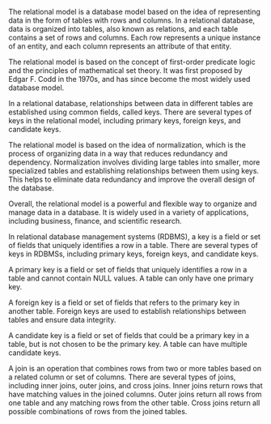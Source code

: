 The relational model is a database model based on the idea of representing data in the form of tables with rows and
columns. In a relational database, data is organized into tables, also known as relations, and each table contains a set
of rows and columns. Each row represents a unique instance of an entity, and each column represents an attribute of that
entity.

The relational model is based on the concept of first-order predicate logic and the principles of mathematical set
theory. It was first proposed by Edgar F. Codd in the 1970s, and has since become the most widely used database model.

In a relational database, relationships between data in different tables are established using common fields, called
keys. There are several types of keys in the relational model, including primary keys, foreign keys, and candidate keys.

The relational model is based on the idea of normalization, which is the process of organizing data in a way that
reduces redundancy and dependency. Normalization involves dividing large tables into smaller, more specialized tables
and establishing relationships between them using keys. This helps to eliminate data redundancy and improve the overall
design of the database.

Overall, the relational model is a powerful and flexible way to organize and manage data in a database. It is widely
used in a variety of applications, including business, finance, and scientific research.

In relational database management systems (RDBMS), a key is a field or set of fields that uniquely identifies a row in a
table. There are several types of keys in RDBMSs, including primary keys, foreign keys, and candidate keys.

A primary key is a field or set of fields that uniquely identifies a row in a table and cannot contain NULL values. A
table can only have one primary key.

A foreign key is a field or set of fields that refers to the primary key in another table. Foreign keys are used to
establish relationships between tables and ensure data integrity.

A candidate key is a field or set of fields that could be a primary key in a table, but is not chosen to be the primary
key. A table can have multiple candidate keys.

A join is an operation that combines rows from two or more tables based on a related column or set of columns. There are
several types of joins, including inner joins, outer joins, and cross joins. Inner joins return rows that have matching
values in the joined columns. Outer joins return all rows from one table and any matching rows from the other table.
Cross joins return all possible combinations of rows from the joined tables.
